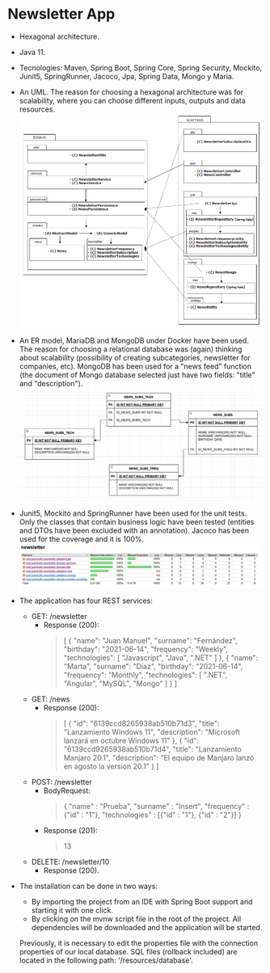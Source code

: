 # Newsletter App

- Hexagonal architecture.
- Java 11.
- Tecnologies: Maven, Spring Boot, Spring Core, Spring Security, Mockito, Junit5, SpringRunner, Jacoco, Jpa, Spring Data, Mongo y Maria. 

- An UML. The reason for choosing a hexagonal architecture was for scalability, where you can choose different inputs, outputs and data resources.
![UML image](/newsletter/files/uml.png)

- An ER model, MariaDB and MongoDB under Docker have been used. The reason for choosing a relational database was (again) thinking about scalability (possibility of creating subcategories, newsletter for companies, etc). MongoDB has been used for a "news feed" function (the document of Mongo database selected just have two fields: "title" and "description").
![UML image](/newsletter/files/mer.png)

- Junit5, Mockito and SpringRunner have been used for the unit tests. Only the classes that contain business logic have been tested (entities and DTOs have been excluded with an annotation). Jacoco has been used for the coverage and it is 100%.
![UML image](/newsletter/files/jacoco.png)


- The application has four REST services:

    * GET: /newsletter
       * Response (200):
         > [
             {
                 "name": "Juan Manuel",
                 "surname": "Fernández",
                 "birthday": "2021-06-14",
                 "frequency": "Weekly",
                 "technologies": [
                     "Javascript",
                     "Java",
                     ".NET"
                 ]
             },
             {
                 "name": "Marta",
                 "surname": "Díaz",
                 "birthday": "2021-06-14",
                 "frequency": "Monthly",
                 "technologies": [
                     ".NET",
                     "Angular",
                     "MySQL",
                     "Mongo"
                 ]
             }
           ]
    * GET: /news
       * Response (200):
         > [
             {
                 "id": "6139ccd8265938ab510b71d3",
                 "title": "Lanzamiento Windows 11",
                 "description": "Microsoft lanzará en octubre Windows 11"
             },
             {
                 "id": "6139ccd9265938ab510b71d4",
                 "title": "Lanzamiento Manjaro 20.1",
                 "description": "El equipo de Manjaro lanzó en agosto la version 20.1"
             }
           ]
    * POST: /newsletter
       * BodyRequest:
         > {
           "name" : "Prueba",
           "surname" : "Insert",
           "frequency" : {"id" : "1"},
           "technologies" : [{"id" : "1"}, {"id" : "2"}]
           }
       * Response (201):
         > 13
    * DELETE: /newsletter/10
        * Response (200).

- The installation can be done in two ways:
    * By importing the project from an IDE with Spring Boot support and starting it with one click.
    * By clicking on the mvnw script file in the root of the project. All dependencies will be downloaded and the application will be started. 
    
  Previously, it is necessary to edit the properties file with the connection properties of our local database. SQL files (rollback included) are located in the following path: '/resources/database'.
